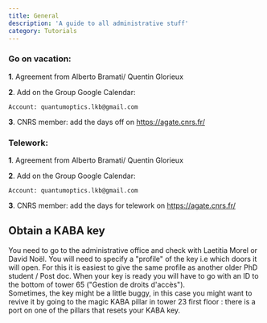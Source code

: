 ```yaml
---
title: General
description: 'A guide to all administrative stuff'
category: Tutorials
---
```


### Go on vacation:

**1**. Agreement from Alberto Bramati/ Quentin Glorieux

**2**. Add on the Group Google Calendar:

    Account: quantumoptics.lkb@gmail.com


**3**. CNRS member: add the days off on https://agate.cnrs.fr/

### Telework:

**1**. Agreement from Alberto Bramati/ Quentin Glorieux

**2**. Add on the Group Google Calendar:

    Account: quantumoptics.lkb@gmail.com


**3**. CNRS member: add the days for telework on https://agate.cnrs.fr/

## Obtain a KABA key

You need to go to the administrative office and check with Laetitia Morel or David Noël. You will need to specify a "profile" of the key i.e which doors it will open. For this it is easiest to give the same profile as another older PhD student / Post doc. When your key is ready you will have to go with an ID to the bottom of tower 65 ("Gestion de droits d'accès").\
Sometimes, the key might be a little buggy, in this case you might want to revive it by going to the magic KABA pillar in tower 23 first floor : there is a port on one of the pillars that resets your KABA key.